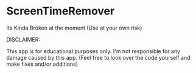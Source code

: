 # ScreenTimeRemover
Its Kinda Broken at the moment (Use at your own risk)

DISCLAIMER:

This app is for educational purposes only. 
I'm not responsible for any damage caused by this app. 
(Feel free to look over the code yourself and make fixes and/or additions)
